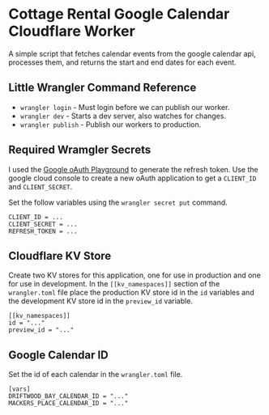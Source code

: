 # Cottage Rental Google Calendar Cloudflare Worker 
A simple script that fetches calendar events from the google calendar api, processes them, and returns the start and end dates for each event.

## Little Wrangler Command Reference
 - `wrangler login` - Must login before we can publish our worker.
 - `wrangler dev` - Starts a dev server, also watches for changes.
 - `wrangler publish` - Publish our workers to production.

## Required Wramgler Secrets
I used the [Google oAuth Playground](https://developers.google.com/oauthplayground) to generate the refresh token. Use the google cloud console to create a new oAuth application to get a `CLIENT_ID` and `CLIENT_SECRET`.

Set the follow variables using the `wrangler secret put` command.

    CLIENT_ID = ...
    CLIENT_SECRET = ...
    REFRESH_TOKEN = ...

## Cloudflare KV Store
Create two KV stores for this application, one for use in production and one for use in development. In the `[[kv_namespaces]]` section of the `wrangler.toml` file place the production KV store id in the `id` variables and the development KV store id in the `preview_id` variable. 

    [[kv_namespaces]]
    id = "..."
    preview_id = "..."

## Google Calendar ID
Set the id of each calendar in the `wrangler.toml` file.

    [vars]
    DRIFTWOOD_BAY_CALENDAR_ID = "..."
    MACKERS_PLACE_CALENDAR_ID = "..."